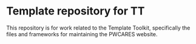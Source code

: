# Template repository for TT
This repository is for work related to the Template Toolkit, specifically the files and frameworks for maintaining the PWCARES website.
